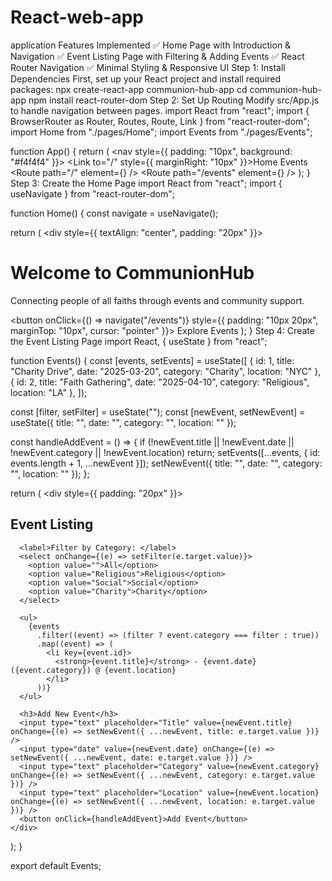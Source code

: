 # React-web-app
application
Features Implemented
✅ Home Page with Introduction & Navigation
✅ Event Listing Page with Filtering & Adding Events
✅ React Router Navigation
✅ Minimal Styling & Responsive UI
Step 1: Install Dependencies
First, set up your React project and install required packages:
npx create-react-app communion-hub-app
cd communion-hub-app
npm install react-router-dom
Step 2: Set Up Routing
Modify src/App.js to handle navigation between pages.
import React from "react";
import { BrowserRouter as Router, Routes, Route, Link } from "react-router-dom";
import Home from "./pages/Home";
import Events from "./pages/Events";

function App() {
  return (
    <Router>
      <nav style={{ padding: "10px", background: "#f4f4f4" }}>
        <Link to="/" style={{ marginRight: "10px" }}>Home</Link>
        <Link to="/events">Events</Link>
      </nav>
      <Routes>
        <Route path="/" element={<Home />} />
        <Route path="/events" element={<Events />} />
      </Routes>
    </Router>
  );
}
Step 3: Create the Home Page
import React from "react";
import { useNavigate } from "react-router-dom";

function Home() {
  const navigate = useNavigate();

  return (
    <div style={{ textAlign: "center", padding: "20px" }}>
      <h1>Welcome to CommunionHub</h1>
      <p>Connecting people of all faiths through events and community support.</p>
      <button onClick={() => navigate("/events")} style={{ padding: "10px 20px", marginTop: "10px", cursor: "pointer" }}>
        Explore Events
      </button>
    </div>
  );
}
Step 4: Create the Event Listing Page
import React, { useState } from "react";

function Events() {
  const [events, setEvents] = useState([
    { id: 1, title: "Charity Drive", date: "2025-03-20", category: "Charity", location: "NYC" },
    { id: 2, title: "Faith Gathering", date: "2025-04-10", category: "Religious", location: "LA" },
  ]);

  const [filter, setFilter] = useState("");
  const [newEvent, setNewEvent] = useState({ title: "", date: "", category: "", location: "" });

  const handleAddEvent = () => {
    if (!newEvent.title || !newEvent.date || !newEvent.category || !newEvent.location) return;
    setEvents([...events, { id: events.length + 1, ...newEvent }]);
    setNewEvent({ title: "", date: "", category: "", location: "" });
  };

  return (
    <div style={{ padding: "20px" }}>
      <h2>Event Listing</h2>

      <label>Filter by Category: </label>
      <select onChange={(e) => setFilter(e.target.value)}>
        <option value="">All</option>
        <option value="Religious">Religious</option>
        <option value="Social">Social</option>
        <option value="Charity">Charity</option>
      </select>

      <ul>
        {events
          .filter((event) => (filter ? event.category === filter : true))
          .map((event) => (
            <li key={event.id}>
              <strong>{event.title}</strong> - {event.date} ({event.category}) @ {event.location}
            </li>
          ))}
      </ul>

      <h3>Add New Event</h3>
      <input type="text" placeholder="Title" value={newEvent.title} onChange={(e) => setNewEvent({ ...newEvent, title: e.target.value })} />
      <input type="date" value={newEvent.date} onChange={(e) => setNewEvent({ ...newEvent, date: e.target.value })} />
      <input type="text" placeholder="Category" value={newEvent.category} onChange={(e) => setNewEvent({ ...newEvent, category: e.target.value })} />
      <input type="text" placeholder="Location" value={newEvent.location} onChange={(e) => setNewEvent({ ...newEvent, location: e.target.value })} />
      <button onClick={handleAddEvent}>Add Event</button>
    </div>
  );
}

export default Events;


